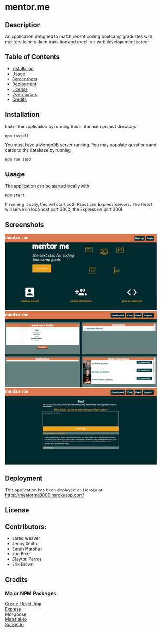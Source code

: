 # mentor.me

## Description 
An application designed to match recent coding bootcamp graduates with mentors to help them transition and excel in a web developement career

## Table of Contents
* [Installation](#Installation)
* [Usage](#Usage)
* [Screenshots](#Screenshots)
* [Deployment](#Deployment)
* [License](#License)
* [Contributors](#Contributors)
* [Credits](#Credits)

## Installation
Install the application by running this in the main project directory:
```
npm install
```

You must have a MongoDB server running. You may populate questions and cards to the database by running
```
npm run seed
```

## Usage
The application can be started locally with
```
npm start
```

If running locally, this will start both React and Express servers. The React will serve on localhost port 3000, the Express on port 3001.


## Screenshots
![Landing Page](assets/images/landingpage.png)  
![Dashboard](assets/images/dashboard.png)
![Feed](assets/images/feed.png)

## Deployment
This application has been deployed on Heroku at https://mentorme3000.herokuapp.com/

## License  


## Contributors:
* Jared Weaver
* Jenny Smith
* Sarah Marshall
* Jon Free
* Clayton Parros
* Erik Brown

## Credits
### Major NPM Packages
[Create-React-App](https://www.npmjs.com/package/create-react-app)  
[Express](https://www.npmjs.com/package/express)  
[Mongoose](https://www.npmjs.com/package/mongoose)  
[Material-io](https://material-ui.com/)  
[Socket.io](https://www.npmjs.com/package/socket.io)  
